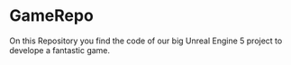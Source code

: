 # GameRepo
On this Repository you find the code of our big Unreal Engine 5 project to develope a fantastic game. 
